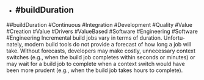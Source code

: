 - ## #buildDuration
##buildDuration #Continuous #Integration #Development #Quality #Value #Creation #Value #Drivers #ValueBased #Software #Engineering #Software #Engineering 
Incremental build jobs vary in terms of duration. Unfortu- nately, modern build tools do not provide a forecast of how long a job will take. Without forecasts, developers may make costly, unnecessary context switches (e.g., when the build job completes within seconds or minutes) or may wait for a build job to complete when a context switch would have been more prudent (e.g., when the build job takes hours to complete).

